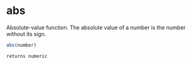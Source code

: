 # abs

 Absolute-value function. The absolute value of a number is
 the number without its sign.

```javascript
abs(number)
```

```javascript
returns numeric
```
